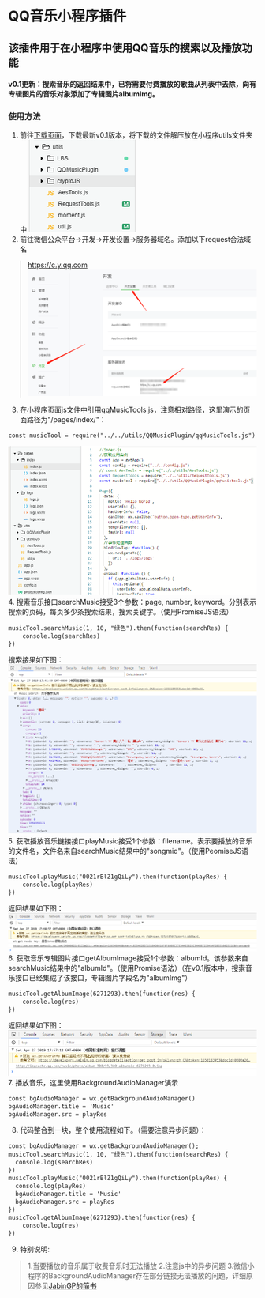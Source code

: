 # QQ音乐小程序插件

## 该插件用于在小程序中使用QQ音乐的搜索以及播放功能

#### v0.1更新：搜索音乐的返回结果中，已将需要付费播放的歌曲从列表中去除，向有专辑图片的音乐对象添加了专辑图片albumImg。

### 使用方法

1. 前往[下载页面](https://github.com/FisherWY/QQMusicPlugin/releases)，下载最新v0.1版本，将下载的文件解压放在小程序utils文件夹中
![](https://github.com/FisherWY/QQMusicPlugin/blob/master/pic/step1.png)
2. 前往微信公众平台->开发->开发设置->服务器域名。添加以下request合法域名
>https://c.y.qq.com
![](https://github.com/FisherWY/QQMusicPlugin/blob/master/pic/step2.png)
3. 在小程序页面js文件中引用qqMusicTools.js，注意相对路径，这里演示的页面路径为"/pages/index/"：
```
const musicTool = require("../../utils/QQMusicPlugin/qqMusicTools.js")
```
![](https://github.com/FisherWY/QQMusicPlugin/blob/master/pic/step3.png)
4. 搜索音乐接口searchMusic接受3个参数：page, number, keyword。分别表示搜索的页码，每页多少条搜索结果，搜索关键字。（使用PromiseJS语法）
```
musicTool.searchMusic(1, 10, "绿色").then(function(searchRes) {
	console.log(searchRes)
})
```
搜索接果如下图：
![](https://github.com/FisherWY/QQMusicPlugin/blob/master/pic/step4.png)
5. 获取播放音乐链接接口playMusic接受1个参数：filename。表示要播放的音乐的文件名，文件名来自searchMusic结果中的"songmid"。（使用PeomiseJS语法）
```
musicTool.playMusic("0021rBlZ1gQiLy").then(function(playRes) {
	console.log(playRes)
})
```
返回结果如下图：
![](https://github.com/FisherWY/QQMusicPlugin/blob/master/pic/step5.png)
6. 获取音乐专辑图片接口getAlbumImage接受1个参数：albumId。该参数来自searchMusic结果中的"albumId"。（使用Promise语法）（在v0.1版本中，搜索音乐接口已经集成了该接口，专辑图片字段名为"albumImg"）
```
musicTool.getAlbumImage(6271293).then(function(res) {
	console.log(res)
})
```
返回结果如下图：
![](https://github.com/FisherWY/QQMusicPlugin/blob/master/pic/step6.png)
7. 播放音乐，这里使用BackgroundAudioManager演示
```
const bgAudioManager = wx.getBackgroundAudioManager()
bgAudioManager.title = 'Music'
bgAudioManager.src = playRes
```
8. 代码整合到一块，整个使用流程如下。（需要注意异步问题）：
```
const bgAudioManager = wx.getBackgroundAudioManager();
musicTool.searchMusic(1, 10, "绿色").then(function(searchRes) {
  console.log(searchRes)
})
musicTool.playMusic("0021rBlZ1gQiLy").then(function(playRes) {
  console.log(playRes)
  bgAudioManager.title = 'Music'
  bgAudioManager.src = playRes
})
musicTool.getAlbumImage(6271293).then(function(res) {
	console.log(res)
})
```
9. 特别说明:
> 1.当要播放的音乐属于收费音乐时无法播放
> 2.注意js中的异步问题
> 3.微信小程序的BackgroundAudioManager存在部分链接无法播放的问题，详细原因参见[JabinGP的简书](https://www.jianshu.com/p/9553cdbc750d)